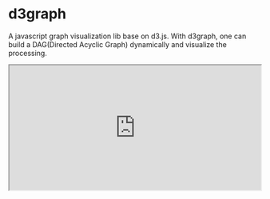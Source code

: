 # d3graph

A javascript graph visualization lib base on d3.js. With d3graph, one can build a DAG(Directed Acyclic Graph) dynamically and visualize the processing.
<iframe src="https://rawgit.com/while2/d3graph/master/demo.html" width="100%" height="250"></iframe>

